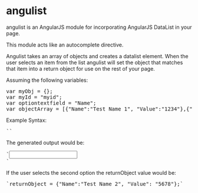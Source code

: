 angulist
========

angulist is an AngularJS module for incorporating AngularJS DataList in your page.

This module acts like an autocomplete directive.

Angulist takes an array of objects and creates a datalist element.
When the user selects an item from the list angulist will set the object that matches that item into a return object for use on the rest of your page.



Assuming the following variables:
<pre>
var myObj = {};
var myId = "myid";
var optiontextfield = "Name";
var objectArray = [{"Name":"Test Name 1", "Value":"1234"},{"Name": "Test Name 2","Value":"5678"}];
</pre>

Example Syntax:
<pre>
`<angulist returnObject="myObj" inputid="myId" optiontextfield="objName" localdata="objectArray" inputclass="form-control form-control-small"/>`
</pre>
The generated output would be:
<pre>
`<input id="myId" class="form-control form-control-small" ng-model="returnValue" list="myId-list">
<datalist id="myId-list">
<option>Test Name 1</option>
<option>Test Name 2</option>
</datalist>`
</pre>

If the user selects the second option the returnObject value would be:
<pre>
`returnObject = {"Name":"Test Name 2", "Value": "5678"};`
</pre>
